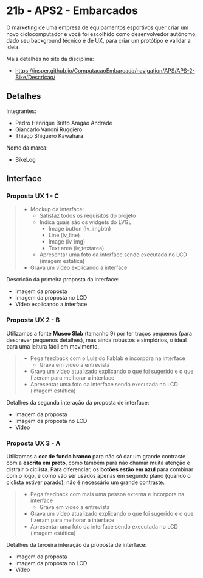 # 21b - APS2 - Embarcados

O marketing de uma empresa de equipamentos esportivos quer criar um novo ciclocomputador e você foi escolhido como desenvolvedor autônomo, dado seu background técnico e de UX, para criar um protótipo e validar a ideia.

Mais detalhes no site da disciplina:

- https://insper.github.io/ComputacaoEmbarcada/navigation/APS/APS-2-Bike/Descricao/

## Detalhes

Integrantes:

- Pedro Henrique Britto Aragão Andrade
- Giancarlo Vanoni Ruggiero
- Thiago Shiguero Kawahara

Nome da marca:

- BikeLog

## Interface

### Proposta UX 1 - C

> - Mockup da interface:
>    - Satisfaz todos os requisitos do projeto
>    - Indica quais são os widgets do LVGL 
>      - Image button (lv_imgbtn)
>      - Line (lv_line)
>      - Image (lv_img)
>      - Text area (lv_textarea)
>    - Apresentar uma foto da interface sendo executada no LCD (imagem estática)
> - Grava um vídeo explicando a interface

Descricão da primeira proposta da interface:

- Imagem da proposta
- Imagem da proposta no LCD
- Vídeo explicando a interface

### Proposta UX 2 - B

Utilizamos a fonte **Museo Slab** (tamanho 9) por ter traços pequenos (para descrever pequenos detalhes), mas ainda robustos e simplórios, o ideal para uma leitura fácil em movimento.

> - Pega feedback com o Luiz do Fablab e incorpora na interface
>   - Grava em vídeo a entrevista
> - Grava um vídeo atualizado explicando o que foi sugerido e o que fizeram para melhorar a interface
> - Apresentar uma foto da interface sendo executada no LCD (imagem estática)

Detalhes da segunda interação da proposta de interface:

<!-- 
 Adicionar texto descrevendo a evolução 
 da interface
-->

- Imagem da proposta
- Imagem da proposta no LCD
- Vídeo

### Proposta UX 3 - A

Utilizamos a **cor de fundo branco** para não só dar um grande contraste com a **escrita em preto**, como também para não chamar muita atenção e distrair o ciclista. Para diferenciar, os **botões estão em azul** para combinar com o logo, e como vão ser usados apenas em segundo plano (quando o ciclista estiver parado), não é necessário um grande contraste. 

> - Pega feedback com mais uma pessoa externa e incorpora na interface
>     - Grava em vídeo a entrevista
> - Grava um vídeo atualizado explicando o que foi sugerido e o que fizeram para melhorar a interface
> - Apresentar uma foto da interface sendo executada no LCD (imagem estática)

Detalhes da terceira interação da proposta de interface:

<!-- 
 Adicionar texto descrevendo a evolução 
 da interface
-->

- Imagem da proposta
- Imagem da proposta no LCD
- Vídeo 
